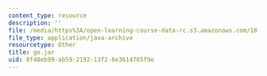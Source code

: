 ```yaml
---
content_type: resource
description: ''
file: /media/https%3A/open-learning-course-data-rc.s3.amazonaws.com/18-02sc-multivariable-calculus-fall-2010/8f48eb99ab59219213f26e3614765f9e_go.jar
file_type: application/java-archive
resourcetype: Other
title: go.jar
uid: 8f48eb99-ab59-2192-13f2-6e3614765f9e
---
```

